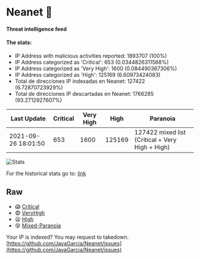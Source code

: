 # Neanet :hocho:
#### Threat intelligence feed
#### The stats:

- IP Address with malicious activities reported: 1893707 (100%)
- IP Address categorized as 'Critical':  653 (0.0344826311568%)
- IP Address categorized as 'Very High':  1600 (0.084490367306%)
- IP Address categorized as 'High':  125169 (6.60973424083)
- Total de direcciones IP indexadas en Neanet:  127422 (6.72870723929%)
- Total de direcciones IP descartadas en Neanet:  1766285 (93.2712927607%)

| Last Update | Critical | Very High | High | Paranoia |
| --- | --- | --- | --- | --- |
| 2021-09-26 18:01:50 | 653 | 1600 | 125169 | 127422 mixed list (Critical + Very High + High)|

![Stats](https://docs.google.com/spreadsheets/d/e/2PACX-1vSnaNMIXVabIpDJjufMlzH7poXnshF3mgd8Is1g9ytUEzVsP5my4Trn8f-xkoLLQ38xpL3HtmUexLo6/pubchart?oid=501124687&format=image)

For the historical stats go to: [link](/stats.csv)
## Raw
- :scream: [Critical](https://raw.githubusercontent.com/JavaGarcia/Neanet/master/blacklists/neanet_critical.txt)
- :fearful: [VeryHigh](https://raw.githubusercontent.com/JavaGarcia/Neanet/master/blacklists/neanet_veryHigh.txtt)
- :frowning: [High](https://raw.githubusercontent.com/JavaGarcia/Neanet/master/blacklists/neanet_high.txt)
- :dizzy_face: [Mixed-Paranoia](https://raw.githubusercontent.com/JavaGarcia/Neanet/master/blacklists/neanet_all.txt)


Your IP is indexed? You may request to takedown. [https://github.com/JavaGarcia/Neanet/issues](https://github.com/JavaGarcia/Neanet/issues)


















































































































































































































































































































































































































































































































































































































































































































































































































































































































































































































































































































































































































































































































































































































































































































































































































































































































































































































































































































































































































































































































































































































































































































































































































































































































































































































































































































































































































































































































































































































































































































































































































































































































































































































































































































































































































































































































































































































































































































































































































































































































































































































































































































































































































































































































































































































































































































































































































































































































































































































































































































































































































































































































































































































































































































































































































































































































































































































































































































































































































































































































































































































































































































































































































































































































































































































































































































































































































































































































































































































































































































































































































































































































































































































































































































































































































































































































































































































































































































































































































































































































































































































































































































































































































































































































































































































































































































































































































































































































































































































































































































































































































































